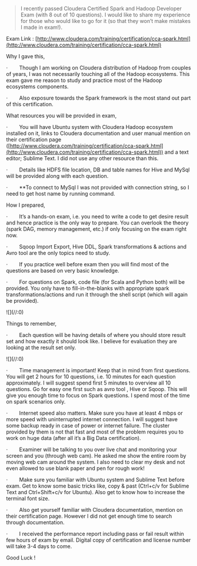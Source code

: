 
> I recently passed Cloudera Certified Spark and Hadoop Developer Exam (with 8 out of 10 questions).
> I would like to share my experience for those who would like to go for it (so that they won’t make mistakes I made in exam!).

Exam Link : [http://www.cloudera.com/training/certification/cca-spark.html](http://www.cloudera.com/training/certification/cca-spark.html)

Why I gave this,

·        Though I am working on Cloudera distribution of Hadoop from couples of years, I was not necessarily touching all of the Hadoop ecosystems. This exam gave me reason to study and practice most of the Hadoop ecosystems components.

·        Also exposure towards the Spark framework is the most stand out part of this certification.

What resources you will be provided in exam,

·        You will have Ubuntu system with Cloudera Hadoop ecosystem installed on it, links to Cloudera documentation and user manual mention on their certification page ([http://www.cloudera.com/training/certification/cca-spark.html](http://www.cloudera.com/training/certification/cca-spark.html)) and a text editor; Sublime Text. I did not use any other resource than this.

·        Details like HDFS file location, DB and table names for Hive and MySql will be provided along with each question.

·        **To connect to MySql I was not provided with connection string, so I need to get host name by running command.

How I prepared,

·        It’s a hands-on exam, i.e. you need to write a code to get desire result and hence practice is the only way to prepare. You can overlook the theory (spark DAG, memory management, etc.) if only focusing on the exam right now.

·        Sqoop Import Export, Hive DDL, Spark transformations & actions and Avro tool are the only topics need to study.

·        If you practice well before exam then you will find most of the questions are based on very basic knowledge.

·        For questions on Spark, code file (for Scala and Python both) will be provided. You only have to fill-in-the-blanks with appropriate spark transformations/actions and run it through the shell script (which will again be provided).

<div class="slate-resizable-image-embed slate-image-embed__resize-full-width">![](//:0)</div>

Things to remember,

·        Each question will be having details of where you should store result set and how exactly it should look like. I believe for evaluation they are looking at the result set only.

<div class="slate-resizable-image-embed slate-image-embed__resize-full-width">![](//:0)</div>

·        Time management is important! Keep that in mind from first questions. You will get 2 hours for 10 questions, i.e. 10 minutes for each question approximately. I will suggest spend first 5 minutes to overview all 10 questions. Go for easy one first such as avro tool , Hive or Sqoop. This will give you enough time to focus on Spark questions. I spend most of the time on spark scenarios only.

·        Internet speed also matters. Make sure you have at least 4 mbps or more speed with uninterrupted internet connection. I will suggest have some backup ready in case of power or internet failure. The cluster provided by them is not that fast and most of the problem requires you to work on huge data (after all it’s a Big Data certification).

·        Examiner will be talking to you over live chat and monitoring your screen and you (through web cam). He asked me show the entire room by moving web cam around the system. I also need to clear my desk and not even allowed to use blank paper and pen for rough work!

·        Make sure you familiar with Ubuntu system and Sublime Text before exam. Get to know some basic tricks like, copy & past (Ctrl+c/v for Sublime Text and Ctrl+Shift+c/v for Ubuntu). Also get to know how to increase the terminal font size.

·        Also get yourself familiar with Cloudera documentation, mention on their certification page. However I did not get enough time to search through documentation.

·        I received the performance report including pass or fail result within few hours of exam by email. Digital copy of certification and license number will take 3-4 days to come.

Good Luck !

